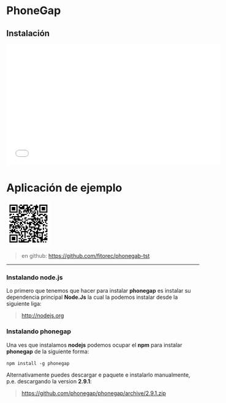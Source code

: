 # PhoneGap

## Instalación

<iframe width="560" height="315" src="//www.youtube.com/embed/tsh16X76-SI" frameborder="0" allowfullscreen></iframe>

# Aplicación de ejemplo

![enlase_phonegap](enlase_phonegap.png)

> en github: <https://github.com/fitorec/phonegab-tst>


---------------------

### Instalando node.js

Lo primero que tenemos que hacer para instalar **phonegap** es instalar su dependencia principal **Node.Js** la cual la podemos instalar desde la siguiente liga:

> <http://nodejs.org>

### Instalando phonegap

Una ves que instalamos **nodejs** podemos ocupar el **npm** para instalar **phonegap** de la siguiente forma:

	npm install -g phonegap


Alternativamente puedes descargar e paquete e instalarlo manualmente, p.e. descargando la version **2.9.1**:

> <https://github.com/phonegap/phonegap/archive/2.9.1.zip>



